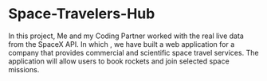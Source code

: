 # Space-Travelers-Hub
In this project, Me and my Coding Partner worked with the real live data from the SpaceX API. In which , we have built a web application for a company that provides commercial and scientific space travel services. The application will allow users to book rockets and join selected space missions.
